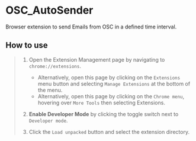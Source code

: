 # OSC_AutoSender
Browser extension to send Emails from OSC in a defined time interval.

## How to use

> 1. Open the Extension Management page by navigating to `chrome://extensions`.
> 
>    - Alternatively, open this page by clicking on the `Extensions` menu button and selecting `Manage Extensions` at the bottom of the menu.
>    - Alternatively, open this page by clicking on the `Chrome menu`, hovering over `More Tools` then selecting Extensions.
>    
> 2. **Enable Developer Mode** by clicking the toggle switch next to `Developer mode`.
> 
> 3. Click the `Load unpacked` button and select the extension directory.
